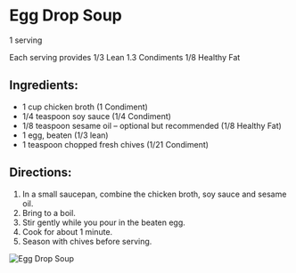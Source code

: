 # Egg Drop Soup 

1 serving 

Each serving provides 
1/3 Lean
1.3 Condiments 
1/8 Healthy Fat

## Ingredients:
* 1 cup chicken broth (1 Condiment)
* 1/4 teaspoon soy sauce (1/4 Condiment)
* 1/8 teaspoon sesame oil – optional but recommended (1/8 Healthy Fat)
* 1 egg, beaten (1/3 lean)
* 1 teaspoon chopped fresh chives (1/21 Condiment)

## Directions:
1. In a small saucepan, combine the chicken broth, soy sauce and sesame oil.
2. Bring to a boil.
3. Stir gently while you pour in the beaten egg.
4. Cook for about 1 minute.
5. Season with chives before serving.

![Egg Drop Soup](./Egg%20Drop%20Soup.png)

